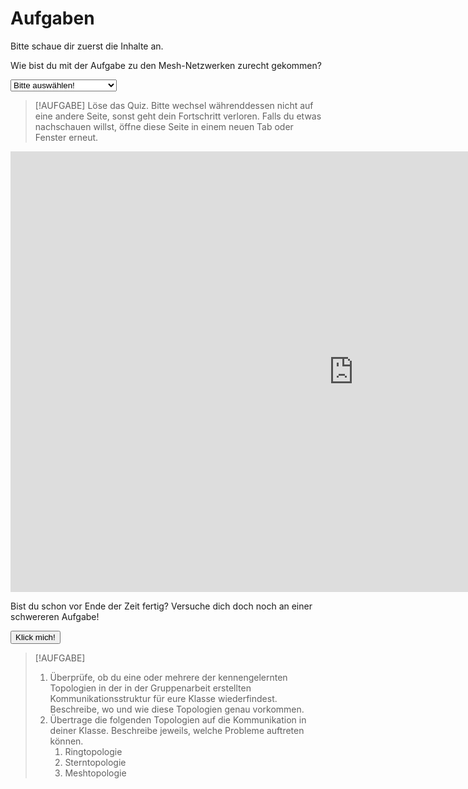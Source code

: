 # Aufgaben

<div v-if="!showMeshSolution">

Bitte schaue dir zuerst die Inhalte an.

</div>
<div v-if="showMeshSolution && schwierigkeiten==''">

Wie bist du mit der Aufgabe zu den Mesh-Netzwerken zurecht gekommen?

<select name="schwierigkeiten" v-model="schwierigkeiten">
    <option value="">Bitte auswählen!</option>
    <option value="0">die Aufgabe war leicht</option>
    <option value="1">ich hatte Schwierigkeiten</option>
</select>
</div>

<div v-if="schwierigkeiten=='1'">

> [!AUFGABE]
> Löse das Quiz. Bitte wechsel währenddessen nicht auf eine andere Seite, sonst geht dein Fortschritt verloren. Falls du etwas nachschauen willst, öffne diese Seite in einem neuen Tab oder Fenster erneut.

<iframe src="https://informatik.mkobrow.de/h5pApplets/NetzwerktopologieErkennen/?embed=true" width="1098" height="705" frameborder="0" allowfullscreen="allowfullscreen"></iframe>
<script src="https://h5p.org/sites/all/modules/h5p/library/js/h5p-resizer.js" charset="UTF-8"></script>

Bist du schon vor Ende der Zeit fertig? Versuche dich doch noch an einer schwereren Aufgabe!

<button v-on:click="schwierigkeiten='0'">Klick mich!</button>
</div>

<div v-if="schwierigkeiten=='0'">

> [!AUFGABE]
> 1. Überprüfe, ob du eine oder mehrere der kennengelernten Topologien in der in der Gruppenarbeit erstellten Kommunikationsstruktur für eure Klasse wiederfindest. Beschreibe, wo und wie diese Topologien genau vorkommen.
> 2. Übertrage die folgenden Topologien auf die Kommunikation in deiner Klasse. Beschreibe jeweils, welche Probleme auftreten können.
>    1. Ringtopologie
>    2. Sterntopologie
>    3. Meshtopologie 


</div>